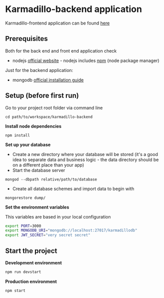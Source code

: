 # Karmadillo-backend application

Karmadillo-frontend application can be found [here](https://github.com/timellado/karmadillo-frontend)

## Prerequisites

Both for the back end and front end application check

* nodejs [official website](https://nodejs.org/en/) - nodejs includes [npm](https://www.npmjs.com/) (node package manager)

Just for the backend application:

* mongodb [official installation guide](https://docs.mongodb.org/manual/administration/install-community/)

## Setup (before first run)

Go to your project root folder via command line
```
cd path/to/workspace/karmadillo-backend
```

**Install node dependencies**

```
npm install
```

**Set up your database**

* Create a new directory where your database will be stored (it's a good idea to separate data and business logic - the data directory should be on a different place than your app)
* Start the database server
```
mongod --dbpath relative/path/to/database
```
* Create all database schemes and import data to begin with
```
mongorestore dump/
```

**Set the environment variables**

This variables are based in your local configuration
```bash
export PORT=3000
export MONGODB_URI="mongodb://localhost:27017/karmadillodb"
export JWT_SECRET="very secret secret"
```

## Start the project

**Development environment**
```bash
npm run devstart
```

**Production environment**
```bash
npm start
```
